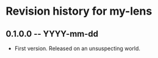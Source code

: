 # Revision history for my-lens

## 0.1.0.0 -- YYYY-mm-dd

* First version. Released on an unsuspecting world.
